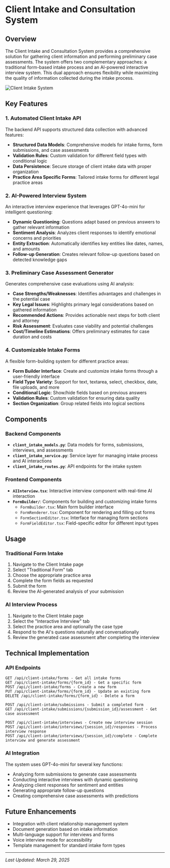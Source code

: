 # Client Intake and Consultation System

## Overview

The Client Intake and Consultation System provides a comprehensive solution for gathering client information and performing preliminary case assessments. The system offers two complementary approaches: a traditional form-based intake process and an AI-powered interactive interview system. This dual approach ensures flexibility while maximizing the quality of information collected during the intake process.

![Client Intake System](https://via.placeholder.com/800x400?text=Client+Intake+System)

## Key Features

### 1. Automated Client Intake API

The backend API supports structured data collection with advanced features:

- **Structured Data Models**: Comprehensive models for intake forms, form submissions, and case assessments
- **Validation Rules**: Custom validation for different field types with conditional logic
- **Data Persistence**: Secure storage of client intake data with proper organization
- **Practice Area Specific Forms**: Tailored intake forms for different legal practice areas

### 2. AI-Powered Interview System

An interactive interview experience that leverages GPT-4o-mini for intelligent questioning:

- **Dynamic Questioning**: Questions adapt based on previous answers to gather relevant information
- **Sentiment Analysis**: Analyzes client responses to identify emotional concerns and priorities
- **Entity Extraction**: Automatically identifies key entities like dates, names, and amounts
- **Follow-up Generation**: Creates relevant follow-up questions based on detected knowledge gaps

### 3. Preliminary Case Assessment Generator

Generates comprehensive case evaluations using AI analysis:

- **Case Strengths/Weaknesses**: Identifies advantages and challenges in the potential case
- **Key Legal Issues**: Highlights primary legal considerations based on gathered information
- **Recommended Actions**: Provides actionable next steps for both client and attorney
- **Risk Assessment**: Evaluates case viability and potential challenges
- **Cost/Timeline Estimations**: Offers preliminary estimates for case duration and costs

### 4. Customizable Intake Forms

A flexible form-building system for different practice areas:

- **Form Builder Interface**: Create and customize intake forms through a user-friendly interface
- **Field Type Variety**: Support for text, textarea, select, checkbox, date, file uploads, and more
- **Conditional Logic**: Show/hide fields based on previous answers
- **Validation Rules**: Custom validation for ensuring data quality
- **Section Organization**: Group related fields into logical sections

## Components

### Backend Components

- **`client_intake_models.py`**: Data models for forms, submissions, interviews, and assessments
- **`client_intake_service.py`**: Service layer for managing intake process and AI interactions
- **`client_intake_routes.py`**: API endpoints for the intake system

### Frontend Components

- **`AIInterview.tsx`**: Interactive interview component with real-time AI interaction
- **`FormBuilder/`**: Components for building and customizing intake forms
  - `FormBuilder.tsx`: Main form builder interface
  - `FormRenderer.tsx`: Component for rendering and filling out forms
  - `FormSectionEditor.tsx`: Interface for managing form sections
  - `FormFieldEditor.tsx`: Field-specific editor for different input types

## Usage

### Traditional Form Intake

1. Navigate to the Client Intake page
2. Select "Traditional Form" tab
3. Choose the appropriate practice area
4. Complete the form fields as requested
5. Submit the form
6. Review the AI-generated analysis of your submission

### AI Interview Process

1. Navigate to the Client Intake page
2. Select the "Interactive Interview" tab
3. Select the practice area and optionally the case type
4. Respond to the AI's questions naturally and conversationally
5. Review the generated case assessment after completing the interview

## Technical Implementation

### API Endpoints

```
GET /api/client-intake/forms - Get all intake forms
GET /api/client-intake/forms/{form_id} - Get a specific form
POST /api/client-intake/forms - Create a new form
PUT /api/client-intake/forms/{form_id} - Update an existing form
DELETE /api/client-intake/forms/{form_id} - Delete a form

POST /api/client-intake/submissions - Submit a completed form
GET /api/client-intake/submissions/{submission_id}/assessment - Get case assessment

POST /api/client-intake/interviews - Create new interview session
POST /api/client-intake/interviews/{session_id}/responses - Process interview response
POST /api/client-intake/interviews/{session_id}/complete - Complete interview and generate assessment
```

### AI Integration

The system uses GPT-4o-mini for several key functions:

- Analyzing form submissions to generate case assessments
- Conducting interactive interviews with dynamic questioning
- Analyzing client responses for sentiment and entities
- Generating appropriate follow-up questions
- Creating comprehensive case assessments with predictions

## Future Enhancements

- Integration with client relationship management system
- Document generation based on intake information
- Multi-language support for interviews and forms
- Voice interview mode for accessibility
- Template management for standard intake form types

---

*Last Updated: March 29, 2025*
